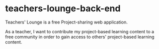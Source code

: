 # teachers-lounge-back-end

Teachers' Lounge is a free Project-sharing web application.

As a teacher, I want to contribute my project-based learning content to a free community in order to gain access to others' project-based learning content.
